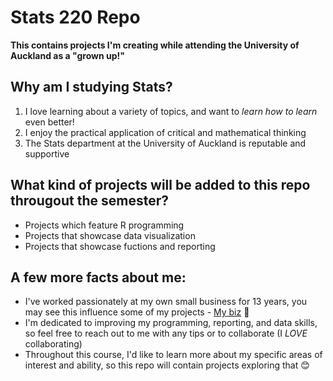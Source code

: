 # Stats 220 Repo 

**This contains projects I'm creating while attending the University of Auckland as a "grown up!"**  

## Why am I studying Stats? 
1. I love learning about a variety of topics, and want to *learn how to learn* even better!
2. I enjoy the practical application of critical and mathematical thinking
3. The Stats department at the University of Auckland is reputable and supportive

## What kind of projects will be added to this repo througout the semester? 
* Projects which feature R programming
* Projects that showcase data visualization
* Projects that showcase fuctions and reporting

## A few more facts about me: 
* I've worked passionately at my own small business for 13 years, you may see this influence some of my projects - [My biz](https://surfschool.co.nz/) :hibiscus: 
* I'm dedicated to improving my programming, reporting, and data skills, so feel free to reach out to me with any tips or to collaborate (I *LOVE* collaborating)
* Throughout this course, I'd like to learn more about my specific areas of interest and ability, so this repo will contain projects exploring that :blush: 
  

